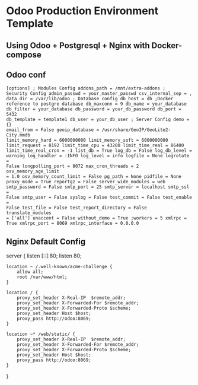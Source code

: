 # Odoo Production Environment Template
## Using Odoo + Postgresql + Nginx with Docker-compose

## Odoo conf

<code>[options]
; Modules Config
addons_path = /mnt/extra-addons
; Security Config
admin_passwd = your_master_passwd
csv_internal_sep = ,
data_dir = /var/lib/odoo
; Database config
db_host = db ;Docker reference to postgre database
db_maxconn = 9
db_name = your_database
db_filter = your_database
db_password = your_db_password
db_port = 5432
db_template = template1
db_user = your_db_user
; Server Config
demo = {}
email_from = False
geoip_database = /usr/share/GeoIP/GeoLite2-City.mmdb
limit_memory_hard = 6000000000
limit_memory_soft = 6000000000
limit_request = 8192
limit_time_cpu = 43200
limit_time_real = 86400
limit_time_real_cron = -1
list_db = True
log_db = False
log_db_level = warning
log_handler = :INFO
log_level = info
logfile = None
logrotate = False
longpolling_port = 8072
max_cron_threads = 2
osv_memory_age_limit = 1.0
osv_memory_count_limit = False
pg_path = None
pidfile = None
proxy_mode = True
reportgz = False
server_wide_modules = web
smtp_password = False
smtp_port = 25
smtp_server = localhost
smtp_ssl = False
smtp_user = False
syslog = False
test_commit = False
test_enable = False
test_file = False
test_report_directory = False
translate_modules = ['all']
unaccent = False
without_demo = True
;workers = 5
xmlrpc = True
xmlrpc_port = 8069
xmlrpc_interface = 0.0.0.0</code>



## Nginx Default Config
server {
    listen [::]:80;
    listen 80;

    location ~ /.well-known/acme-challenge {
        allow all;
        root /var/www/html;
    }

    location / {
        proxy_set_header X-Real-IP  $remote_addr;
        proxy_set_header X-Forwarded-For $remote_addr;
        proxy_set_header X-Forwarded-Proto $scheme;
        proxy_set_header Host $host;
        proxy_pass http://odoo:8069;
    }

    location ~* /web/static/ {
        proxy_set_header X-Real-IP  $remote_addr;
        proxy_set_header X-Forwarded-For $remote_addr;
        proxy_set_header X-Forwarded-Proto $scheme;
        proxy_set_header Host $host;
        proxy_pass http://odoo:8069;
    }
}

